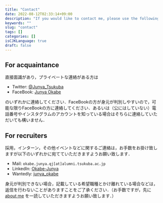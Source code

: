 ```yaml
---
title: "Contact"
date: 2022-08-12T02:33:14+09:00
description: "If you would like to contact me, please use the following information"
keywords: ""
slug: "contact"
tags: []
categories: []
isCJKLanguage: true
draft: false
---
```


## For acquaintance

直接面識があり，プライベートな連絡がある方は

- Twitter: [@Junya_Tsukuba](https://twitter.com/Junya_Tsukuba)
- FaceBook: [Junya Okabe](https://www.facebook.com/JunyaOkabe216/)

のいずれかに連絡してください．FaceBookの方が身元が判別しやすいので，可能な限りFaceBookの方に連絡してください．あるいは（公にはしていない）電話番号やインスタグラムのアカウントを知っている場合はそちらに連絡していただいても構いません．

## For recruiters

採用，インターン，その他イベントなどに関するご連絡は，お手数をお掛け致しますが以下のいずれかに宛てていただきますようお願い致します．

- Mail: `okabe.junya.qj[at]alumni.tsukuba.ac.jp`
- LinkedIn: [Okabe-Junya](https://www.linkedin.com/in/junya-okabe/)
- Wantedly: [junya_okabe](https://www.wantedly.com/id/junya_okabe)

身元が判別できない場合，記載している希望職種とかけ離れている場合などは，返信を行わないことがありますことをご了承ください．（お手数ですが，先に [about me](https://okabe-junya.github.io/about/) を一読していただきますようお願い致します．）
